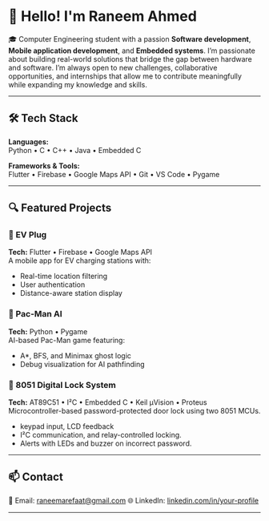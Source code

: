 # 👋 Hello! I'm Raneem Ahmed

🎓 Computer Engineering student with a passion **Software development**, **Mobile application development**, and **Embedded systems**.
  I’m passionate about building real-world solutions that bridge the gap between hardware and software.
  I’m always open to new challenges, collaborative opportunities, and internships that allow me to contribute meaningfully while expanding my knowledge and skills.
  
---

## 🛠️ Tech Stack

**Languages:**  
Python • C • C++ • Java • Embedded C 

**Frameworks & Tools:**  
Flutter • Firebase • Google Maps API • Git • VS Code • Pygame

---

## 🔍 Featured Projects

### 🔌 EV Plug  
**Tech:** Flutter • Firebase • Google Maps API  
A mobile app for EV charging stations with:
- Real-time location filtering  
- User authentication  
- Distance-aware station display

### 👾 Pac-Man AI  
**Tech:** Python • Pygame  
AI-based Pac-Man game featuring:
- A*, BFS, and Minimax ghost logic  
- Debug visualization for AI pathfinding

### 🔐 8051 Digital Lock System
**Tech:** AT89C51 • I²C • Embedded C • Keil µVision • Proteus
Microcontroller-based password-protected door lock using two 8051 MCUs. 
- keypad input, LCD feedback
- I²C communication, and relay-controlled locking.
-  Alerts with LEDs and buzzer on incorrect password.

---

## 📫 Contact

📧 Email: raneemarefaat@gmail.com 
🌐 LinkedIn: [linkedin.com/in/your-profile](www.linkedin.com/in/raneem-a-refaat-29b7172b1/) 

---

